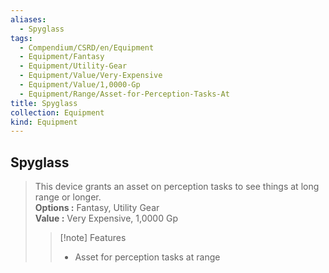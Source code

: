 ```yaml
---
aliases:
  - Spyglass
tags:
  - Compendium/CSRD/en/Equipment
  - Equipment/Fantasy
  - Equipment/Utility-Gear
  - Equipment/Value/Very-Expensive
  - Equipment/Value/1,0000-Gp
  - Equipment/Range/Asset-for-Perception-Tasks-At
title: Spyglass
collection: Equipment
kind: Equipment
---
```

## Spyglass  
  
>This device grants an asset on perception tasks to see things at long range or longer.  
> **Options :** Fantasy, Utility Gear  
> **Value :** Very Expensive, 1,0000 Gp  
>>[!note] Features  
>> - Asset for perception tasks at range